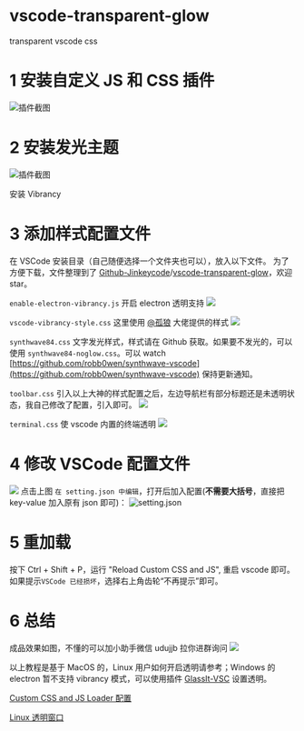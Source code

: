 # vscode-transparent-glow

transparent vscode css

# 1 安装自定义 JS 和 CSS 插件

![插件截图](https://upload-images.jianshu.io/upload_images/854231-b2e5e95d9c7571a2.png?imageMogr2/auto-orient/strip%7CimageView2/2/w/1240)

# 2 安装发光主题

![插件截图](https://upload-images.jianshu.io/upload_images/854231-01920da488773df2.png?imageMogr2/auto-orient/strip%7CimageView2/2/w/1240)

安装 Vibrancy

# 3 添加样式配置文件

在 VSCode 安装目录（自己随便选择一个文件夹也可以），放入以下文件。
为了方便下载，文件整理到了 [Github-Jinkeycode](https://github.com/Jinkeycode)/[vscode-transparent-glow](https://github.com/Jinkeycode/vscode-transparent-glow)，欢迎 star。

`enable-electron-vibrancy.js`
开启 electron 透明支持
![](https://upload-images.jianshu.io/upload_images/854231-bd77f033703fcede.png?imageMogr2/auto-orient/strip%7CimageView2/2/w/1240)

`vscode-vibrancy-style.css`
这里使用 [@孤狼](https://blog.evolify.cn/) 大佬提供的样式
![](https://upload-images.jianshu.io/upload_images/854231-fcefef968258caf0.png?imageMogr2/auto-orient/strip%7CimageView2/2/w/1240)

`synthwave84.css`
文字发光样式，样式请在 Github 获取。如果要不发光的，可以使用 `synthwave84-noglow.css`。可以 watch [https://github.com/robb0wen/synthwave-vscode](https://github.com/robb0wen/synthwave-vscode) 保持更新通知。

`toolbar.css`
引入以上大神的样式配置之后，左边导航栏有部分标题还是未透明状态，我自己修改了配置，引入即可。
![](https://upload-images.jianshu.io/upload_images/854231-448a8c07397595fd.png?imageMogr2/auto-orient/strip%7CimageView2/2/w/1240)

`terminal.css`
使 vscode 内置的终端透明
![](http://upload-images.jianshu.io/upload_images/854231-4e961151a1a22352?imageMogr2/auto-orient/strip%7CimageView2/2/w/1240)

# 4 修改 VSCode 配置文件

![](https://upload-images.jianshu.io/upload_images/854231-fbd4da9e499e6c4b.png?imageMogr2/auto-orient/strip%7CimageView2/2/w/1240)
点击上图 `在 setting.json 中编辑`，打开后加入配置(**不需要大括号**，直接把 key-value 加入原有 json 即可)：
![setting.json](http://upload-images.jianshu.io/upload_images/854231-50272ef5974e1d00?imageMogr2/auto-orient/strip%7CimageView2/2/w/1240)

# 5 重加载

按下 Ctrl + Shift + P，运行 "Reload Custom CSS and JS", 重启 vscode 即可。如果提示`VSCode 已经损坏`，选择右上角齿轮“不再提示”即可。

# 6 总结

成品效果如图，不懂的可以加小助手微信 udujjb 拉你进群询问
![](https://upload-images.jianshu.io/upload_images/854231-203ae82f1544bf0f.png?imageMogr2/auto-orient/strip%7CimageView2/2/w/1240)

以上教程是基于 MacOS 的，Linux 用户如何开启透明请参考；Windows 的 electron 暂不支持 vibrancy 模式，可以使用插件 [GlassIt-VSC](https://marketplace.visualstudio.com/items?itemName=s-nlf-fh.glassit) 设置透明。

[Custom CSS and JS Loader 配置](https://github.com/be5invis/vscode-custom-css#getting-started)

[Linux 透明窗口](https://github.com/sergei-dyshel/vscode/blob/master/README.fork.md)

